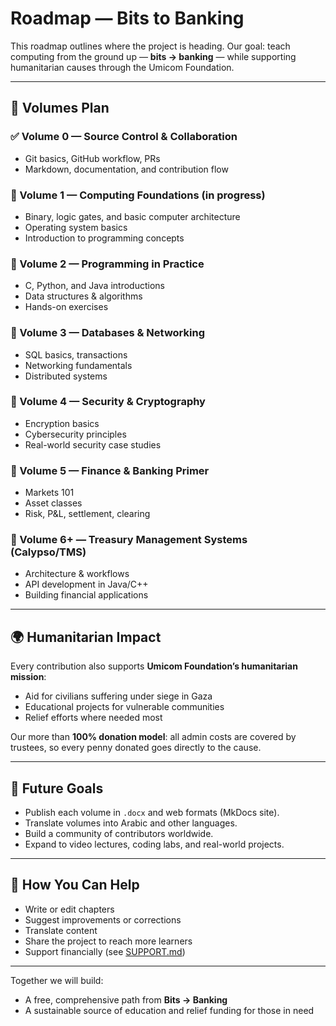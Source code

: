 # Roadmap — Bits to Banking

This roadmap outlines where the project is heading.
Our goal: teach computing from the ground up — **bits → banking** — while supporting humanitarian causes through the Umicom Foundation.

---

## 📖 Volumes Plan

### ✅ Volume 0 — Source Control & Collaboration
- Git basics, GitHub workflow, PRs
- Markdown, documentation, and contribution flow

### 🚧 Volume 1 — Computing Foundations (in progress)
- Binary, logic gates, and basic computer architecture
- Operating system basics
- Introduction to programming concepts

### 📅 Volume 2 — Programming in Practice
- C, Python, and Java introductions
- Data structures & algorithms
- Hands-on exercises

### 📅 Volume 3 — Databases & Networking
- SQL basics, transactions
- Networking fundamentals
- Distributed systems

### 📅 Volume 4 — Security & Cryptography
- Encryption basics
- Cybersecurity principles
- Real-world security case studies

### 📅 Volume 5 — Finance & Banking Primer
- Markets 101
- Asset classes
- Risk, P&L, settlement, clearing

### 📅 Volume 6+ — Treasury Management Systems (Calypso/TMS)
- Architecture & workflows
- API development in Java/C++
- Building financial applications

---

## 🌍 Humanitarian Impact

Every contribution also supports **Umicom Foundation’s humanitarian mission**:
- Aid for civilians suffering under siege in Gaza
- Educational projects for vulnerable communities
- Relief efforts where needed most

Our more than **100% donation model**: all admin costs are covered by trustees, so every penny donated goes directly to the cause.

---

## 🚀 Future Goals

- Publish each volume in `.docx` and web formats (MkDocs site).
- Translate volumes into Arabic and other languages.
- Build a community of contributors worldwide.
- Expand to video lectures, coding labs, and real-world projects.

---

## 🤝 How You Can Help

- Write or edit chapters
- Suggest improvements or corrections
- Translate content
- Share the project to reach more learners
- Support financially (see [SUPPORT.md](SUPPORT.md))

---

Together we will build:
- A free, comprehensive path from **Bits → Banking**
- A sustainable source of education and relief funding for those in need
